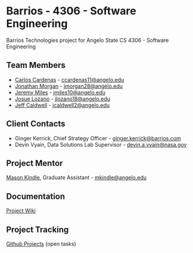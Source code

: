 # Barrios - 4306 - Software Engineering
Barrios Technologies project for Angelo State CS 4306 - Software Engineering

## Team Members
- [Carlos Cardenas](https://github.com/arcxcc) - ccardenas11@angelo.edu
- [Jonathan Morgan](https://github.com/jmorgan28-01) - jmorgan28@angelo.edu
- [Jeremy Miles](https://github.com/jeremymiles) - jmiles10@angelo.edu
- [Josue Lozano](https://github.com/jlozano23) - jlozano18@angelo.edu
- [Jeff Caldwell](https://github.com/nemo-omen) - jcaldwell2@angelo.edu

## Client Contacts
- Ginger Kerrick, Chief Strategy Officer - ginger.kerrick@barrios.com
- Devin Vyain, Data Solutions Lab Supervisor - devin.a.vyain@nasa.gov

## Project Mentor
[Mason Kindle](https://www.angelo.edu/live/profiles/13285-mason-kindle),  Graduate Assistant  - mkindle@angelo.edu

## Documentation
[Project Wiki](https://github.com/4306-team-noname/barrios/wiki)

## Project Tracking
[Github Projects](https://github.com/4306-team-noname/barrios/projects?query=is%3Aopen) (open tasks)

